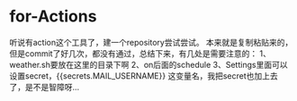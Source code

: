 # for-Actions
听说有action这个工具了，建一个repository尝试尝试。
本来就是复制粘贴来的，但是commit了好几次，都没有通过，总结下来，有几处是需要注意的：
1、weather.sh要放在这里的目录下啊
2、on后面的schedule
3、Settings里面可以设置secret，{{secrets.MAIL_USERNAME}} 这变量名，我把secret也加上去了，是不是智障呀...
